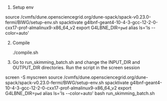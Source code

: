 1. Setup env

source /cvmfs/dune.opensciencegrid.org/dune-spack/spack-v0.23.0-fermi/BIWG/setup-env.sh 
spacktivate g4lbnf-geant4-10-4-3-gcc-12-2-0-cxx17-prof-almalinux9-x86_64_v2
export G4LBNE_DIR=`pwd`
alias ls='ls --color=auto'

2. Compile

   ./compile.sh


3. Go to run_skimming_batch.sh and change the INPUT_DIR and OUTPUT_DIR directories. Run the script in the screen session

screen -S myscreen
source /cvmfs/dune.opensciencegrid.org/dune-spack/spack-v0.23.0-fermi/BIWG/setup-env.sh 
spacktivate g4lbnf-geant4-10-4-3-gcc-12-2-0-cxx17-prof-almalinux9-x86_64_v2
export G4LBNE_DIR=`pwd`
alias ls='ls --color=auto'
bash run_skimming_batch.sh


